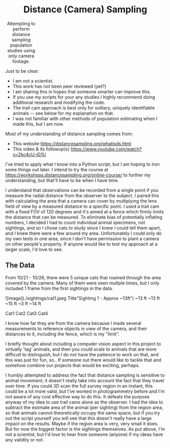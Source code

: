 <h1 align="center" style="margin-top: -10px"> Distance (Camera) Sampling</h1>
<p align="center" style="width: 100;">
   Attempting to perform distance sampling population studies using only camera footage.<br>
</p>

Just to be clear:
- I am not a scientist.
- This work has not been peer reviewed (yet?)
- I am sharing this in hopes that someone smarter can improve this.
- If you use my scripts for your any studies I highly recommend doing additional research and modifying the code.
- The trail cam approach is best only for solitary, uniquely identifiable animals -- see below for my explanation on that.
- I was not familiar with other methods of population estimating when I made this, but I am now.

Most of my understanding of distance sampling comes from:
- This website https://distancesampling.org/whatisds.html
- This video & its followup(s) https://www.youtube.com/watch?v=2kc4cU-iG1U

I've tried to apply what I know into a Python script, but I am hoping to iron some things out later. I intend to try the course at https://workshops.distancesampling.org/online-course/ to further my understanding, but that'll have to be when I have time.

I understand that observations can be recorded from a single point if you measure the radial distance from the observer to the subject. I paired this with calculating the area that a camera can cover by multiplying the lens field of view by a measured distance to a specific point. I used a trail cam with a fixed FOV of 120 degrees and it's aimed at a fence which firmly limits the distance that can be measured. To eliminate bias of potentially inflating numbers, I decided I had to count individual animal specimens, not sightings, and so I chose cats to study since I knew I could tell them apart, and I knew there were a few around my area. Unfortunately I could only do my own tests in one area, since I don't have permission to plant a camera on other people's property. If anyone would like to test my approach at a larger scale, I'd love to see.

## The Data
From 10/21 - 10/26, there were 5 unique cats that roamed through the area covered by the camera. Many of them were seen multple times, but I only included 1 frame from the first sightings in the data.

![image](./sightings/cat1.jpeg Title"Sighting 1 - Approx ~13ft")
~13 ft
~13 ft
~15 ft
~3  ft
~14 ft

Cat1
Cat2
Cat3
Cat4

I know how far they are from the camera because I made several measurements to reference objects in view of the camera, and their distances to it, including the fence, which is my "limit".

I briefly thought about including a computer vision aspect in this project to virtually 'tag' animals, and then you could scale to animals that are more difficult to distinguish, but I do not have the patience to work on that, and this was just for fun, so.. If someone out there would like to tackle that and somehow combine our projects that would be exciting, perhaps.

I humbly attempted to address the fact that distance sampling is sensitive to animal movement; it doesn't really take into account the fact that they travel over time. If you could 3D scan the full survey region in an instant, this could be a lot more valid, but I've worked in photogrammetry before and I'm not aware of any cost effective way to do this. It defeats the purpose anyway of my idea to use trail cams alone as the observer. I had the idea to subtract the estimate area of the animal (per sighting) from the region area, so that animals cannot theoretically occupy the same space, but if you try out the script yourself you will see that this doesn't really have a large impact on the results. Maybe if the region area is very, very small it does. But for now the biggest factor is the sightings themselves. As put above, I'm not a scientist, but I'd love to hear from someone (anyone) if my ideas have any validity or not.